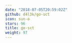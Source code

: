 ```yaml
---
date: "2018-07-05T20:59:02Z"
github: d4l3k/go-sct
icon: sun-o
stars: 96
title: go-sct
weight: 97
---
```

